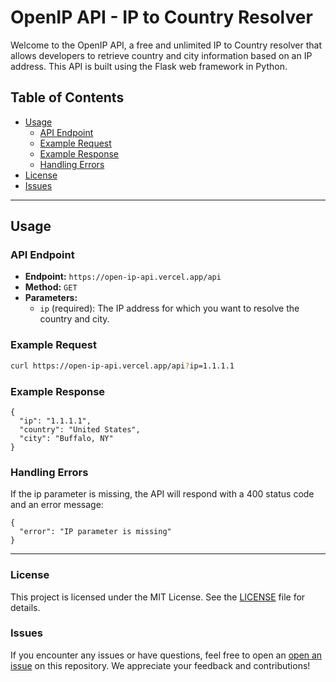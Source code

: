 # OpenIP API - IP to Country Resolver

Welcome to the OpenIP API, a free and unlimited IP to Country resolver that allows developers to retrieve country and city information based on an IP address. This API is built using the Flask web framework in Python.

## Table of Contents

- [Usage](#usage)
  - [API Endpoint](#api-endpoint)
  - [Example Request](#example-request)
  - [Example Response](#example-response)
  - [Handling Errors](#handling-errors)
- [License](#license)
- [Issues](#issues)

---

## Usage

### API Endpoint

- **Endpoint:** `https://open-ip-api.vercel.app/api`
- **Method:** `GET`
- **Parameters:**
  - `ip` (required): The IP address for which you want to resolve the country and city.

### Example Request

```bash
curl https://open-ip-api.vercel.app/api?ip=1.1.1.1
``` 

### Example Response
```
{
  "ip": "1.1.1.1",
  "country": "United States",
  "city": "Buffalo, NY"
}

```

### Handling Errors
If the ip parameter is missing, the API will respond with a 400 status code and an error message:
``` 
{
  "error": "IP parameter is missing"
}

```

---

### License

This project is licensed under the MIT License. See the [LICENSE](LICENSE) file for details.

### Issues
If you encounter any issues or have questions, feel free to open an [open an issue](https://github.com/ajdev05/OpenIP-API/TrackAPP/issues) on this repository. We appreciate your feedback and contributions!
